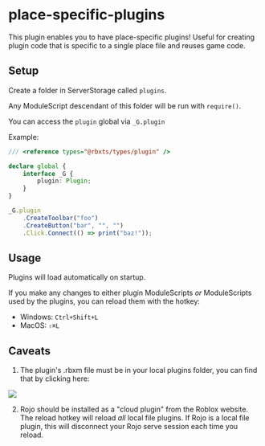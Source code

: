 # place-specific-plugins

This plugin enables you to have place-specific plugins!
Useful for creating plugin code that is specific to a single place file and reuses game code.

## Setup

Create a folder in ServerStorage called `plugins`.

Any ModuleScript descendant of this folder will be run with `require()`.

You can access the `plugin` global via `_G.plugin`

Example:

```ts
/// <reference types="@rbxts/types/plugin" />

declare global {
	interface _G {
		plugin: Plugin;
	}
}

_G.plugin
	.CreateToolbar("foo")
	.CreateButton("bar", "", "")
	.Click.Connect(() => print("baz!"));
```

## Usage

Plugins will load automatically on startup.

If you make any changes to either plugin ModuleScripts _or_ ModuleScripts used by the plugins, you can reload them with the hotkey:
- Windows: `Ctrl+Shift+L`
- MacOS: `⇧⌘L`

## Caveats

1. The plugin's .rbxm file must be in your local plugins folder, you can find that by clicking here:

![](https://i.imgur.com/ISGvXAN.png)

2. Rojo should be installed as a "cloud plugin" from the Roblox website. The reload hotkey will reload _all_ local file plugins. If Rojo is a local file plugin, this will disconnect your Rojo serve session each time you reload.
